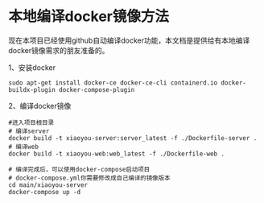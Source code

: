 # 本地编译docker镜像方法

现在本项目已经使用github自动编译docker功能，本文档是提供给有本地编译docker镜像需求的朋友准备的。

1、安装docker
```
sudo apt-get install docker-ce docker-ce-cli containerd.io docker-buildx-plugin docker-compose-plugin
```
2、编译docker镜像
```
#进入项目根目录
# 编译server
docker build -t xiaoyou-server:server_latest -f ./Dockerfile-server .
# 编译web
docker build -t xiaoyou-web:web_latest -f ./Dockerfile-web .

# 编译完成后，可以使用docker-compose启动项目
# docker-compose.yml你需要修改成自己编译的镜像版本
cd main/xiaoyou-server
docker-compose up -d
```
